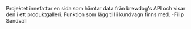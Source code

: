 Projektet innefattar en sida som hämtar data från brewdog's API och visar den i ett produktgalleri.
Funktion som lägg till i kundvagn finns med.
-Filip Sandvall
